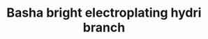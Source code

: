 ---
title: "Basha bright electroplating hydri branch"
url: /karachi/basha-bright-electroplating-hydri-branch/
shop: mall
---